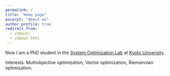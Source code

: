 ```yaml
---
permalink: /
title: "Home page"
excerpt: "About me"
author_profile: true
redirect_from: 
  - /about/
  - /about.html
---
```


Now I am a PhD student in the [System Optimization Lab](http://www-optima.amp.i.kyoto-u.ac.jp/) at [Kyoto University](https://www.kyoto-u.ac.jp/).

Interests: Multiobjective optimization, Vector optimization, Riemannian optimization. 
